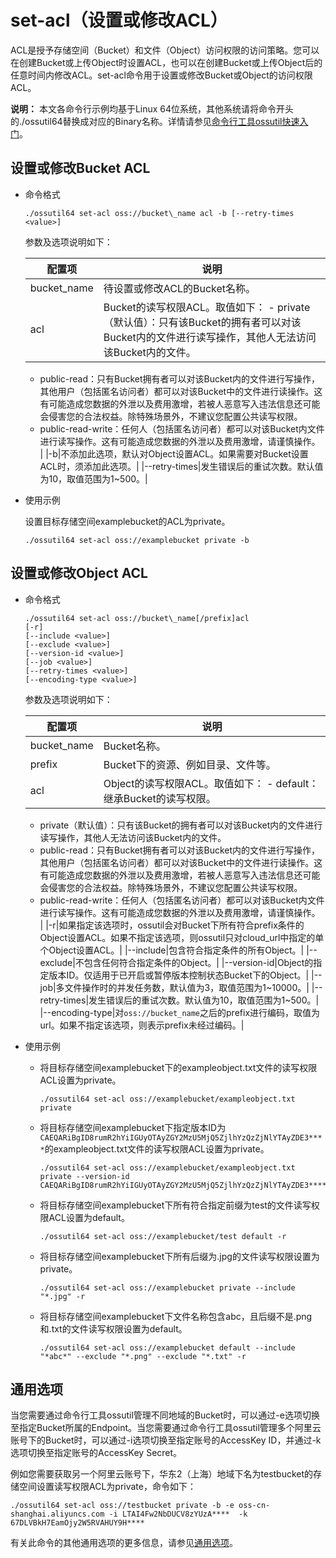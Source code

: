 # set-acl（设置或修改ACL）

ACL是授予存储空间（Bucket）和文件（Object）访问权限的访问策略。您可以在创建Bucket或上传Object时设置ACL，也可以在创建Bucket或上传Object后的任意时间内修改ACL。set-acl命令用于设置或修改Bucket或Object的访问权限ACL。

**说明：** 本文各命令行示例均基于Linux 64位系统，其他系统请将命令开头的./ossutil64替换成对应的Binary名称。详情请参见[命令行工具ossutil快速入门](/intl.zh-CN/快速入门/命令行工具ossutil快速入门.md)。

## 设置或修改Bucket ACL

-   命令格式

    ```
    ./ossutil64 set-acl oss://bucket\_name acl -b [--retry-times <value>]
    ```

    参数及选项说明如下：

    |配置项|说明|
    |---|--|
    |bucket\_name|待设置或修改ACL的Bucket名称。|
    |acl|Bucket的读写权限ACL。取值如下：    -   private（默认值）：只有该Bucket的拥有者可以对该Bucket内的文件进行读写操作，其他人无法访问该Bucket内的文件。
    -   public-read：只有Bucket拥有者可以对该Bucket内的文件进行写操作，其他用户（包括匿名访问者）都可以对该Bucket中的文件进行读操作。这有可能造成您数据的外泄以及费用激增，若被人恶意写入违法信息还可能会侵害您的合法权益。除特殊场景外，不建议您配置公共读写权限。
    -   public-read-write：任何人（包括匿名访问者）都可以对该Bucket内文件进行读写操作。这有可能造成您数据的外泄以及费用激增，请谨慎操作。 |
    |-b|不添加此选项，默认对Object设置ACL。如果需要对Bucket设置ACL时，须添加此选项。|
    |--retry-times|发生错误后的重试次数。默认值为10，取值范围为1~500。|

-   使用示例

    设置目标存储空间examplebucket的ACL为private。

    ```
    ./ossutil64 set-acl oss://examplebucket private -b   
    ```


## 设置或修改Object ACL

-   命令格式

    ```
    ./ossutil64 set-acl oss://bucket\_name[/prefix]acl 
    [-r]
    [--include <value>] 
    [--exclude <value>]
    [--version-id <value>]
    [--job <value>] 
    [--retry-times <value>]
    [--encoding-type <value>]
    ```

    参数及选项说明如下：

    |配置项|说明|
    |---|--|
    |bucket\_name|Bucket名称。|
    |prefix|Bucket下的资源、例如目录、文件等。|
    |acl|Object的读写权限ACL。取值如下：    -   default：继承Bucket的读写权限。
    -   private（默认值）：只有该Bucket的拥有者可以对该Bucket内的文件进行读写操作，其他人无法访问该Bucket内的文件。
    -   public-read：只有Bucket拥有者可以对该Bucket内的文件进行写操作，其他用户（包括匿名访问者）都可以对该Bucket中的文件进行读操作。这有可能造成您数据的外泄以及费用激增，若被人恶意写入违法信息还可能会侵害您的合法权益。除特殊场景外，不建议您配置公共读写权限。
    -   public-read-write：任何人（包括匿名访问者）都可以对该Bucket内文件进行读写操作。这有可能造成您数据的外泄以及费用激增，请谨慎操作。 |
    |-r|如果指定该选项时，ossutil会对Bucket下所有符合prefix条件的Object设置ACL。如果不指定该选项，则ossutil只对cloud\_url中指定的单个Object设置ACL。|
    |--include|包含符合指定条件的所有Object。|
    |--exclude|不包含任何符合指定条件的Object。|
    |--version-id|Object的指定版本ID。仅适用于已开启或暂停版本控制状态Bucket下的Object。|
    |--job|多文件操作时的并发任务数，默认值为3，取值范围为1~10000。|
    |--retry-times|发生错误后的重试次数。默认值为10，取值范围为1~500。|
    |--encoding-type|对`oss://bucket_name`之后的prefix进行编码，取值为url。如果不指定该选项，则表示prefix未经过编码。|

-   使用示例
    -   将目标存储空间examplebucket下的exampleobject.txt文件的读写权限ACL设置为private。

        ```
        ./ossutil64 set-acl oss://examplebucket/exampleobject.txt private
        ```

    -   将目标存储空间examplebucket下指定版本ID为`CAEQARiBgID8rumR2hYiIGUyOTAyZGY2MzU5MjQ5ZjlhYzQzZjNlYTAyZDE3****`的exampleobject.txt文件的读写权限ACL设置为private。

        ```
        ./ossutil64 set-acl oss://examplebucket/exampleobject.txt private --version-id CAEQARiBgID8rumR2hYiIGUyOTAyZGY2MzU5MjQ5ZjlhYzQzZjNlYTAyZDE3****
        ```

    -   将目标存储空间examplebucket下所有符合指定前缀为test的文件读写权限ACL设置为default。

        ```
        ./ossutil64 set-acl oss://examplebucket/test default -r
        ```

    -   将目标存储空间examplebucket下所有后缀为.jpg的文件读写权限设置为private。

        ```
        ./ossutil64 set-acl oss://examplebucket private --include "*.jpg" -r
        ```

    -   将目标存储空间examplebucket下文件名称包含abc，且后缀不是.png和.txt的文件读写权限设置为default。

        ```
        ./ossutil64 set-acl oss://examplebucket default --include "*abc*" --exclude "*.png" --exclude "*.txt" -r
        ```


## 通用选项

当您需要通过命令行工具ossutil管理不同地域的Bucket时，可以通过-e选项切换至指定Bucket所属的Endpoint。当您需要通过命令行工具ossutil管理多个阿里云账号下的Bucket时，可以通过-i选项切换至指定账号的AccessKey ID，并通过-k选项切换至指定账号的AccessKey Secret。

例如您需要获取另一个阿里云账号下，华东2（上海）地域下名为testbucket的存储空间设置读写权限ACL为private，命令如下：

```
./ossutil64 set-acl oss://testbucket private -b -e oss-cn-shanghai.aliyuncs.com -i LTAI4Fw2NbDUCV8zYUzA****  -k 67DLVBkH7EamOjy2W5RVAHUY9H****
```

有关此命令的其他通用选项的更多信息，请参见[通用选项](/intl.zh-CN/常用工具/命令行工具ossutil/查看选项.md)。

